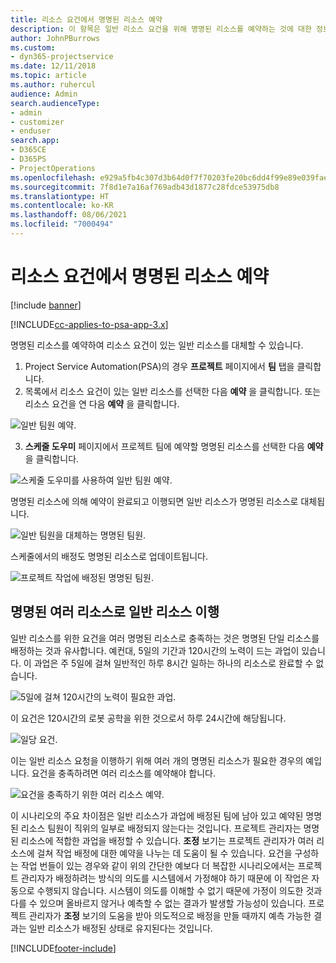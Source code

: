 ```yaml
---
title: 리소스 요건에서 명명된 리소스 예약
description: 이 항목은 일반 리소스 요건을 위해 명명된 리소스를 예약하는 것에 대한 정보를 제공합니다.
author: JohnPBurrows
ms.custom:
- dyn365-projectservice
ms.date: 12/11/2018
ms.topic: article
ms.author: ruhercul
audience: Admin
search.audienceType:
- admin
- customizer
- enduser
search.app:
- D365CE
- D365PS
- ProjectOperations
ms.openlocfilehash: e929a5fb4c307d3b64d0f7f70203fe20bc6dd4f99e89e039fae0ce8276c69c52
ms.sourcegitcommit: 7f8d1e7a16af769adb43d1877c28fdce53975db8
ms.translationtype: HT
ms.contentlocale: ko-KR
ms.lasthandoff: 08/06/2021
ms.locfileid: "7000494"
---
```

# <a name="book-named-resources-from-resource-requirements"></a>리소스 요건에서 명명된 리소스 예약

[!include [banner](../includes/psa-now-project-operations.md)]

[!INCLUDE[cc-applies-to-psa-app-3.x](../includes/cc-applies-to-psa-app-3x.md)]

명명된 리소스를 예약하여 리소스 요건이 있는 일반 리소스를 대체할 수 있습니다.

1. Project Service Automation(PSA)의 경우 **프로젝트** 페이지에서 **팀** 탭을 클릭합니다.
2. 목록에서 리소스 요건이 있는 일반 리소스를 선택한 다음 **예약** 을 클릭합니다. 또는 리소스 요건을 연 다음 **예약** 을 클릭합니다.


![일반 팀원 예약.](media/RM-how-to-14.png)


3. **스케줄 도우미** 페이지에서 프로젝트 팀에 예약할 명명된 리소스를 선택한 다음 **예약** 을 클릭합니다.

![스케줄 도우미를 사용하여 일반 팀원 예약.](media/RM-how-to-15.png)

명명된 리소스에 의해 예약이 완료되고 이행되면 일반 리소스가 명명된 리소스로 대체됩니다.

![일반 팀원을 대체하는 명명된 팀원.](media/RM-how-to-16.png)

스케줄에서의 배정도 명명된 리소스로 업데이트됩니다.

![프로젝트 작업에 배정된 명명된 팀원.](media/RM-how-to-17.png)

## <a name="fulfill-a-generic-resource-with-multiple-named-resources"></a>명명된 여러 리소스로 일반 리소스 이행
일반 리소스를 위한 요건을 여러 명명된 리소스로 충족하는 것은 명명된 단일 리소스를 배정하는 것과 유사합니다. 예컨대, 5일의 기간과 120시간의 노력이 드는 과업이 있습니다. 이 과업은 주 5일에 걸쳐 일반적인 하루 8시간 일하는 하나의 리소스로 완료할 수 없습니다. 

![5일에 걸쳐 120시간의 노력이 필요한 과업.](media/RM-how-to-21.png)

이 요건은 120시간의 로봇 공학을 위한 것으로서 하루 24시간에 해당됩니다.

![일당 요건.](media/RM-how-to-22.png)

이는 일반 리소스 요청을 이행하기 위해 여러 개의 명명된 리소스가 필요한 경우의 예입니다. 요건을 충족하려면 여러 리소스를 예약해야 합니다.

![요건을 충족하기 위한 여러 리소스 예약.](media/RM-how-to-23.png)

이 시나리오의 주요 차이점은 일반 리소스가 과업에 배정된 팀에 남아 있고 예약된 명명된 리소스 팀원이 직위의 일부로 배정되지 않는다는 것입니다. 프로젝트 관리자는 명명된 리소스에 적합한 과업을 배정할 수 있습니다. **조정** 보기는 프로젝트 관리자가 여러 리소스에 걸쳐 작업 배정에 대한 예약을 나누는 데 도움이 될 수 있습니다. 요건을 구성하는 작업 번들이 있는 경우와 같이 위의 간단한 예보다 더 복잡한 시나리오에서는 프로젝트 관리자가 배정하려는 방식의 의도를 시스템에서 가정해야 하기 때문에 이 작업은 자동으로 수행되지 않습니다. 시스템이 의도를 이해할 수 없기 때문에 가정이 의도한 것과 다를 수 있으며 올바르지 않거나 예측할 수 없는 결과가 발생할 가능성이 있습니다. 프로젝트 관리자가 **조정** 보기의 도움을 받아 의도적으로 배정을 만들 때까지 예측 가능한 결과는 일반 리소스가 배정된 상태로 유지된다는 것입니다.




[!INCLUDE[footer-include](../includes/footer-banner.md)]